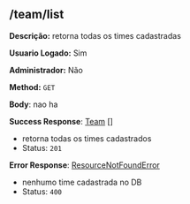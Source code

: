 ## /team/list

**Descrição:** retorna todas os times cadastradas

**Usuario Logado:** Sim

**Administrador:** Não

**Method:** `GET`

**Body**: nao ha

**Success Response**: [Team](../../../src/domain/ranking/@entities/team.ts) []
- retorna todas os times cadastrados
- Status: `201`

**Error Response**: [ResourceNotFoundError](../../../../src/core/errors/resource-not-found-error.ts)
- nenhumo time cadastrada no DB
- Status: `400`
